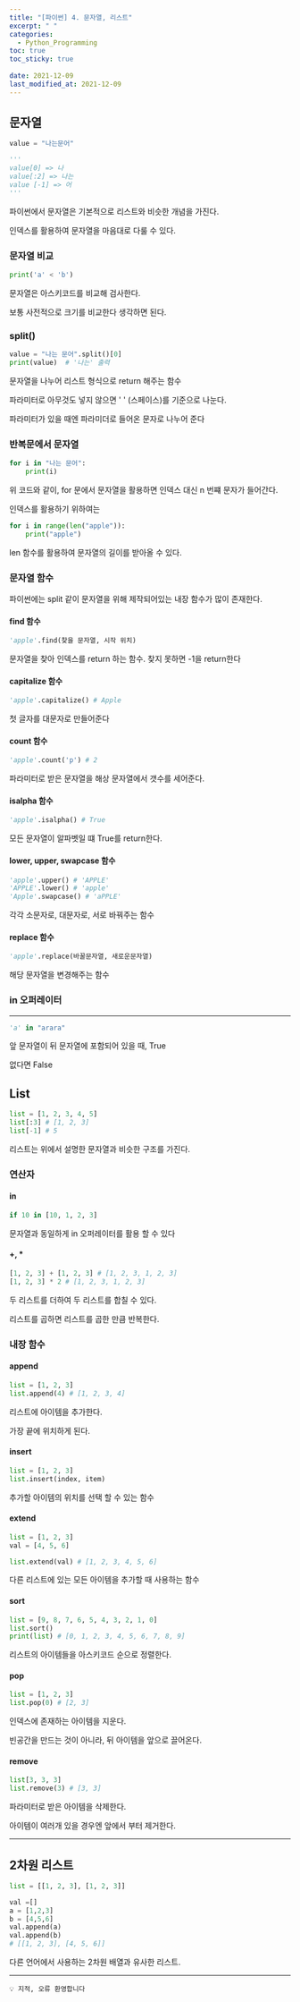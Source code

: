 ```yaml
---
title: "[파이썬] 4. 문자열, 리스트"
excerpt: " "
categories:
  - Python_Programming
toc: true
toc_sticky: true
 
date: 2021-12-09
last_modified_at: 2021-12-09
---
```


## 문자열

```python
value = "나는문어"

'''
value[0] => 나 
value[:2] => 나는
value [-1] => 어
'''
```

파이썬에서 문자열은 기본적으로 리스트와 비슷한 개념을 가진다.

인덱스를 활용하여 문자열을 마음대로 다룰 수 있다.

### 문자열 비교


```python
print('a' < 'b')
```

문자열은 아스키코드를 비교해 검사한다.

보통 사전적으로 크기를 비교한다 생각하면 된다.

### split()


```python
value = "나는 문어".split()[0]
print(value)  # '나는' 출력
```

문자열을 나누어 리스트 형식으로 return 해주는 함수

파라미터로 아무것도 넣지 않으면 ' ' (스페이스)를 기준으로 나눈다.

파라미터가 있을 때엔 파라미더로 들어온 문자로 나누어 준다

### 반복문에서 문자열 

```python
for i in "나는 문어":
    print(i)
```

위 코드와 같이, for 문에서 문자열을 활용하면 인덱스 대신 n 번쨰 문자가 들어간다.

인덱스를 활용하기 위하여는

```python
for i in range(len("apple")):
    print("apple")
```

len 함수를 활용하여 문자열의 길이를 받아올 수 있다.

### 문자열 함수

파이썬에는 split 같이 문자열을 위해 제작되어있는 내장 함수가 많이 존재한다.

#### find 함수


```python
'apple'.find(찾을 문자열, 시작 위치)
```

문자열을 찾아 인덱스를 return 하는 함수. 찾지 못하면 -1을 return한다

#### capitalize 함수


```python
'apple'.capitalize() # Apple 
```

첫 글자를 대문자로 만들어준다

#### count 함수


```python
'apple'.count('p') # 2
```

파라미터로 받은 문자열을 해상 문자열에서 갯수를 세어준다.

#### isalpha 함수


```python
'apple'.isalpha() # True
```

모든 문자열이 알파벳일 떄 True를 return한다.

#### lower, upper, swapcase 함수

```python
'apple'.upper() # 'APPLE'
'APPLE'.lower() # 'apple'
'Apple'.swapcase() # 'aPPLE'
```

각각 소문자로, 대문자로, 서로 바꿔주는 함수

#### replace 함수


```python
'apple'.replace(바꿀문자열, 새로운문자열)
```

해당 문자열을 변경해주는 함수

### in 오퍼레이터

---

```python
'a' in "arara"
```

앞 문자열이 뒤 문자열에 포함되어 있을 때, True

없다면 False

## List

```python
list = [1, 2, 3, 4, 5]
list[:3] # [1, 2, 3]
list[-1] # 5
```

리스트는 위에서 설명한 문자열과 비슷한 구조를 가진다.

### 연산자

#### in


```python
if 10 in [10, 1, 2, 3]
```

문자열과 동일하게 in 오퍼레이터를 활용 할 수 있다

#### +, *

```python
[1, 2, 3] + [1, 2, 3] # [1, 2, 3, 1, 2, 3]
[1, 2, 3] * 2 # [1, 2, 3, 1, 2, 3]
```

두 리스트를 더하여 두 리스트를 합칠 수 있다.

리스트를 곱하면 리스트를 곱한 만큼 반복한다.

### 내장 함수


#### append


```python
list = [1, 2, 3]
list.append(4) # [1, 2, 3, 4]
```

리스트에 아이템을 추가한다. 

가장 끝에 위치하게 된다.

#### insert


```python
list = [1, 2, 3]
list.insert(index, item)
```

추가할 아이템의 위치를 선택 할 수 있는 함수

#### extend


```python
list = [1, 2, 3]
val = [4, 5, 6]

list.extend(val) # [1, 2, 3, 4, 5, 6]
```

다른 리스트에 있는 모든 아이템을 추가할 때 사용하는 함수

#### sort


```python
list = [9, 8, 7, 6, 5, 4, 3, 2, 1, 0]
list.sort()
print(list) # [0, 1, 2, 3, 4, 5, 6, 7, 8, 9]
```

리스트의 아이템들을 아스키코드 순으로 정렬한다.

#### pop


```python
list = [1, 2, 3]
list.pop(0) # [2, 3]
```

인덱스에 존재하는 아이템을 지운다.

빈공간을 만드는 것이 아니라, 뒤 아이템을 앞으로 끌어온다.

#### remove


```python
list[3, 3, 3]
list.remove(3) # [3, 3]
```

파라미터로 받은 아이템을 삭제한다.

아이템이 여러개 있을 경우엔 앞에서 부터 제거한다.

---

## 2차원 리스트


```python
list = [[1, 2, 3], [1, 2, 3]]

val =[]
a = [1,2,3]
b = [4,5,6]
val.append(a)
val.append(b)
# [[1, 2, 3], [4, 5, 6]]
```

다른 언어에서 사용하는 2차원 배열과 유사한 리스트.

---
```
💡 지적, 오류 환영합니다
```